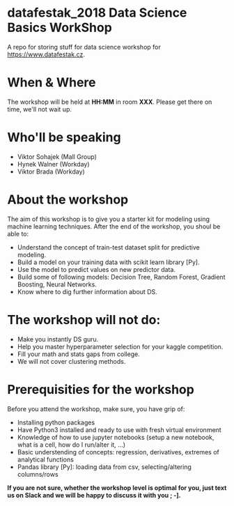 # datafestak_2018 Data Science Basics WorkShop
A repo for storing stuff for data science workshop for https://www.datafestak.cz.

# When & Where
The workshop will be held at **HH:MM** in room **XXX**. Please get there on time, we'll not wait up.

# Who'll be speaking
* Viktor Sohajek (Mall Group)
* Hynek Walner (Workday)
* Viktor Brada (Workday)

# About the workshop
The aim of this workshop is to give you a starter kit for modeling using machine learning techniques. After the end of the workshop, you shoul be able to:
* Understand the concept of train-test dataset split for predictive modeling.
* Build a model on your training data with scikit learn library [Py].
* Use the model to predict values on new predictor data.
* Build some of following models: Decision Tree, Random Forest, Gradient Boosting, Neural Networks.
* Know where to dig further information about DS.

# The workshop will not do:
* Make you instantly DS guru.
* Help you master hyperparameter selection for your kaggle competition.
* Fill your math and stats gaps from college.
* We will not cover clustering methods.

# Prerequisities for the workshop
Before you attend the workshop, make sure, you have grip of:
* Installing python packages
* Have Python3 installed and ready to use with fresh virtual environment
* Knowledge of how to use jupyter notebooks (setup a new notebook, what is a cell, how do I run/alter it, ...)
* Basic understending of concepts: regression, derivatives, extremes of analytical functions
* Pandas library [Py]: loading data from csv, selecting/altering columns/rows


**If you are not sure, whether the workshop level is optimal for you, just text us on Slack and we will be happy to discuss it with you ; -].**